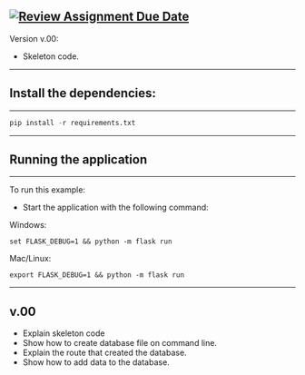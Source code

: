 [![Review Assignment Due Date](https://classroom.github.com/assets/deadline-readme-button-24ddc0f5d75046c5622901739e7c5dd533143b0c8e959d652212380cedb1ea36.svg)](https://classroom.github.com/a/_tGFF541)
------------------------
Version v.00:
 * Skeleton code.
  
-------------------------
## Install the dependencies:
-------------------------
```python
pip install -r requirements.txt
```
------------------------
## Running the application
-----------------------
To run this example:
- Start the application with the following command:

Windows:    
```
set FLASK_DEBUG=1 && python -m flask run
```
Mac/Linux:   
``` 
export FLASK_DEBUG=1 && python -m flask run
```


-----
v.00 
-----
* Explain skeleton code
* Show how to create database file on command line. 
* Explain the route that created the database. 
* Show how to add data to the database. 